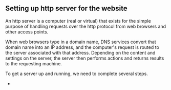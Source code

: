 <h2>Setting up http server for the website</h2>
<p>An http server is a computer (real or virtual) that exists for the simple purpose of handling requests over the http protocol from web browsers and other access points.</p>
<p>When web browsers type in a domain name, DNS services convert that domain name into an IP address, and the computer's request is routed to the server associated with that address. Depending on the content and settings on the server, the server then performs actions and returns results to the requesting machine.</p>
<p>To get a server up and running, we need to complete several steps.</p>
<ul>
  <li></li>
</ul>
